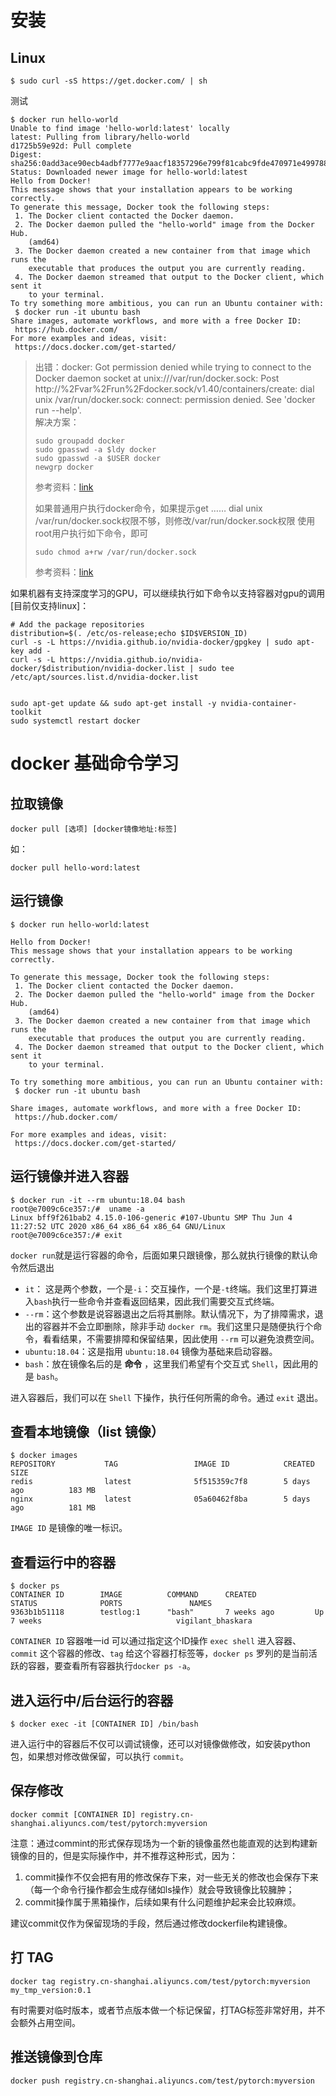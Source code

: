 # 安装
## Linux
```shell
$ sudo curl -sS https://get.docker.com/ | sh
```
测试
```shell
$ docker run hello-world
Unable to find image 'hello-world:latest' locally
latest: Pulling from library/hello-world
d1725b59e92d: Pull complete
Digest: sha256:0add3ace90ecb4adbf7777e9aacf18357296e799f81cabc9fde470971e499788
Status: Downloaded newer image for hello-world:latest
Hello from Docker!
This message shows that your installation appears to be working correctly.
To generate this message, Docker took the following steps:
 1. The Docker client contacted the Docker daemon.
 2. The Docker daemon pulled the "hello-world" image from the Docker Hub.
    (amd64)
 3. The Docker daemon created a new container from that image which runs the
    executable that produces the output you are currently reading.
 4. The Docker daemon streamed that output to the Docker client, which sent it
    to your terminal.
To try something more ambitious, you can run an Ubuntu container with:
 $ docker run -it ubuntu bash
Share images, automate workflows, and more with a free Docker ID:
 https://hub.docker.com/
For more examples and ideas, visit:
 https://docs.docker.com/get-started/
```
> 出错：docker: Got permission denied while trying to connect to the Docker daemon socket at unix:///var/run/docker.sock: Post http://%2Fvar%2Frun%2Fdocker.sock/v1.40/containers/create: dial unix /var/run/docker.sock: connect: permission denied.
See 'docker run --help'.  
> 解决方案：
> ```shell
> sudo groupadd docker
> sudo gpasswd -a $ldy docker
> sudo gpasswd -a $USER docker
> newgrp docker
> ```
> 参考资料：[link](https://blog.csdn.net/liangllhahaha/article/details/92077065)  
> 
> 如果普通用户执行docker命令，如果提示get …… dial unix /var/run/docker.sock权限不够，则修改/var/run/docker.sock权限
> 使用root用户执行如下命令，即可
> ```shell
> sudo chmod a+rw /var/run/docker.sock
> ```
> 参考资料：[link](https://www.firegod.cn/docker/docker-%e7%bb%84%e6%b7%bb%e5%8a%a0%e7%94%a8%e6%88%b7%ef%bc%8c%e8%ae%be%e7%bd%ae%e5%85%81%e8%ae%b8%e6%99%ae%e9%80%9a%e7%94%a8%e6%88%b7%e6%93%8d%e4%bd%9c-docker/)

如果机器有支持深度学习的GPU，可以继续执行如下命令以支持容器对gpu的调用[目前仅支持linux]：
```shell
# Add the package repositories
distribution=$(. /etc/os-release;echo $ID$VERSION_ID)
curl -s -L https://nvidia.github.io/nvidia-docker/gpgkey | sudo apt-key add -
curl -s -L https://nvidia.github.io/nvidia-docker/$distribution/nvidia-docker.list | sudo tee /etc/apt/sources.list.d/nvidia-docker.list


sudo apt-get update && sudo apt-get install -y nvidia-container-toolkit
sudo systemctl restart docker
```

# docker 基础命令学习

## 拉取镜像
```shell
docker pull [选项] [docker镜像地址:标签]
```

如：
```shell
docker pull hello-word:latest
```

## 运行镜像
```shell
$ docker run hello-world:latest

Hello from Docker!
This message shows that your installation appears to be working correctly.

To generate this message, Docker took the following steps:
 1. The Docker client contacted the Docker daemon.
 2. The Docker daemon pulled the "hello-world" image from the Docker Hub.
    (amd64)
 3. The Docker daemon created a new container from that image which runs the
    executable that produces the output you are currently reading.
 4. The Docker daemon streamed that output to the Docker client, which sent it
    to your terminal.

To try something more ambitious, you can run an Ubuntu container with:
 $ docker run -it ubuntu bash

Share images, automate workflows, and more with a free Docker ID:
 https://hub.docker.com/

For more examples and ideas, visit:
 https://docs.docker.com/get-started/
```

## 运行镜像并进入容器
```shell
$ docker run -it --rm ubuntu:18.04 bash
root@e7009c6ce357:/#  uname -a
Linux bff9f261bab2 4.15.0-106-generic #107-Ubuntu SMP Thu Jun 4 11:27:52 UTC 2020 x86_64 x86_64 x86_64 GNU/Linux
root@e7009c6ce357:/# exit
```
`docker run`就是运行容器的命令，后面如果只跟镜像，那么就执行镜像的默认命令然后退出
- `it`： 这是两个参数，一个是`-i`：交互操作，一个是`-t`终端。我们这里打算进入`bash`执行一些命令并查看返回结果，因此我们需要交互式终端。
- `--rm`：这个参数是说容器退出之后将其删除。默认情况下，为了排障需求，退出的容器并不会立即删除，除非手动 `docker rm`。我们这里只是随便执行个命令，看看结果，不需要排障和保留结果，因此使用 `--rm` 可以避免浪费空间。
- `ubuntu:18.04`：这是指用 `ubuntu:18.04` 镜像为基础来启动容器。
- `bash`：放在镜像名后的是 **命令** ，这里我们希望有个交互式 `Shell`，因此用的是 `bash`。

进入容器后，我们可以在 `Shell` 下操作，执行任何所需的命令。通过 `exit` 退出。

## 查看本地镜像（list 镜像）
```shell
$ docker images
REPOSITORY           TAG                 IMAGE ID            CREATED             SIZE
redis                latest              5f515359c7f8        5 days ago          183 MB
nginx                latest              05a60462f8ba        5 days ago          181 MB
```
`IMAGE ID` 是镜像的唯一标识。

## 查看运行中的容器
```shell
$ docker ps
CONTAINER ID        IMAGE          COMMAND      CREATED             STATUS              PORTS               NAMES
9363b1b51118        testlog:1      "bash"       7 weeks ago         Up 7 weeks                              vigilant_bhaskara
```
`CONTAINER ID` 容器唯一id 可以通过指定这个ID操作 `exec shell` 进入容器、`commit` 这个容器的修改、`tag` 给这个容器打标签等，`docker ps` 罗列的是当前活跃的容器，要查看所有容器执行`docker ps -a`。

## 进入运行中/后台运行的容器
```shell
$ docker exec -it [CONTAINER ID] /bin/bash
```
进入运行中的容器后不仅可以调试镜像，还可以对镜像做修改，如安装python包，如果想对修改做保留，可以执行 `commit`。

## 保存修改
```shell
docker commit [CONTAINER ID] registry.cn-shanghai.aliyuncs.com/test/pytorch:myversion
```
注意：通过commint的形式保存现场为一个新的镜像虽然也能直观的达到构建新镜像的目的，但是实际操作中，并不推荐这种形式，因为：
1. commit操作不仅会把有用的修改保存下来，对一些无关的修改也会保存下来（每一个命令行操作都会生成存储如ls操作）就会导致镜像比较臃肿；
2. commit操作属于黑箱操作，后续如果有什么问题维护起来会比较麻烦。 

建议commit仅作为保留现场的手段，然后通过修改dockerfile构建镜像。

## 打 TAG
```shell
docker tag registry.cn-shanghai.aliyuncs.com/test/pytorch:myversion my_tmp_version:0.1
```
有时需要对临时版本，或者节点版本做一个标记保留，打TAG标签非常好用，并不会额外占用空间。

## 推送镜像到仓库
```shell
docker push registry.cn-shanghai.aliyuncs.com/test/pytorch:myversion
```
